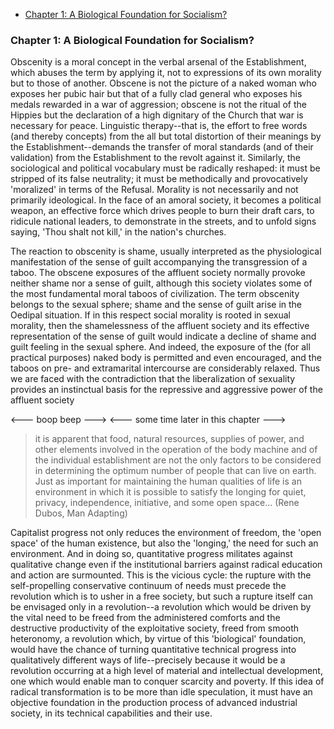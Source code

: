 * [Chapter 1: A Biological Foundation for Socialism?](#chapter-1-a-biological-foundation-for-socialism)

### Chapter 1: A Biological Foundation for Socialism?

Obscenity is a moral concept in the verbal arsenal of the Establishment, which abuses the term by applying it, not to expressions of its own morality but to those of another. Obscene is not the picture of a naked woman who exposes her pubic hair but that of a fully clad general who exposes his medals rewarded in a war of aggression; obscene is not the ritual of the Hippies but the declaration of a high dignitary of the Church that war is necessary for peace. Linguistic therapy--that is, the effort to free words (and thereby concepts) from the all but total distortion of their meanings by the Establishment--demands the transfer of moral standards (and of their validation) from the Establishment to the revolt against it. Similarly, the sociological and political vocabulary must be radically reshaped: it must be stripped of its false neutrality; it must be methodically and provocatively 'moralized' in terms of the Refusal. Morality is not necessarily and not primarily ideological. In the face of an amoral society, it becomes a political weapon, an effective force which drives people to burn their draft cars, to ridicule national leaders, to demonstrate in the streets, and to unfold signs saying, 'Thou shalt not kill,' in the nation's churches.

The reaction to obscenity is shame, usually interpreted as the physiological manifestation of the sense of guilt accompanying the transgression of a taboo. The obscene exposures of the affluent society normally provoke neither shame nor a sense of guilt, although this society violates some of the most fundamental moral taboos of civilization. The term obscenity belongs to the sexual sphere; shame and the sense of guilt arise in the Oedipal situation. If in this respect social morality is rooted in sexual morality, then the shamelessness of the affluent society and its effective representation of the sense of guilt would indicate a decline of shame and guilt feeling in the sexual sphere. And indeed, the exposure of the (for all practical purposes) naked body is permitted and even encouraged, and the taboos on pre- and extramarital intercourse are considerably relaxed. Thus we are faced with the contradiction that the liberalization of sexuality provides an instinctual basis for the repressive and aggressive power of the affluent society

<--- boop beep --->  <--- some time later in this chapter --->

> it is apparent that food, natural resources, supplies of power, and other elements involved in the operation of the body machine and of the individual establishment are not the only factors to be considered in determining the optimum number of people that can live on earth. Just as important for maintaining the human qualities of life is an environment in which it is possible to satisfy the longing for quiet, privacy, independence, initiative, and some open space... (Rene Dubos, Man Adapting)

Capitalist progress not only reduces the environment of freedom, the 'open space' of the human existence, but also the 'longing,' the need for such an environment. And in doing so, quantitative progress militates against qualitative change even if the institutional barriers against radical education and action are surmounted. This is the vicious cycle: the rupture with the self-propelling conservative continuum of needs must precede the revolution which is to usher in a free society, but such a rupture itself can be envisaged only in a revolution--a revolution which would be driven by the vital need to be freed from the administered comforts and the destructive productivity of the exploitative society, freed from smooth heteronomy, a revolution which, by virtue of this 'biological' foundation, would have the chance of turning quantitative technical progress into qualitatively different ways of life--precisely because it would be a revolution occurring at a high level of material and intellectual development, one which would enable man to conquer scarcity and poverty. If this idea of radical transformation is to be more than idle speculation, it must have an objective foundation in the production process of advanced industrial society, in its technical capabilities and their use.

